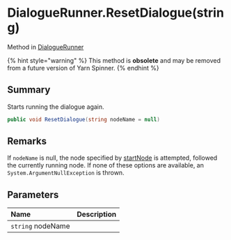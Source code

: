 # DialogueRunner.ResetDialogue(string)

Method in [DialogueRunner](/api/csharp/yarn.unity.dialoguerunner.md)

{% hint style="warning" %}
This method is <b>obsolete</b> and may be removed from a future version of Yarn Spinner.
{% endhint %}

## Summary


Starts running the dialogue again.


```csharp
public void ResetDialogue(string nodeName = null)
```

## Remarks


If  <code>nodeName</code>  is null, the node specified by
<a href="yarn.unity.dialoguerunner.startnode.md">startNode</a>  is attempted, followed the currently
running node. If none of these options are available, an  <code>System.ArgumentNullException</code>  is thrown.


## Parameters

|Name|Description|
|:---|:---|
|`string` nodeName||

